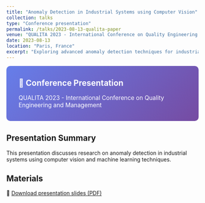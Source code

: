 ```yaml
---
title: "Anomaly Detection in Industrial Systems using Computer Vision"
collection: talks
type: "Conference presentation"
permalink: /talks/2023-08-13-qualita-paper
venue: "QUALITA 2023 - International Conference on Quality Engineering and Management"
date: 2023-08-13
location: "Paris, France"
excerpt: "Exploring advanced anomaly detection techniques for industrial quality control using computer vision and machine learning."
---
```


<div style="background: linear-gradient(135deg, #667eea 0%, #764ba2 100%); padding: 2rem; border-radius: 10px; color: white; margin-bottom: 2rem;">
  <h2 style="color: white; margin-top: 0;">🎯 Conference Presentation</h2>
  <p style="font-size: 1.1em; margin-bottom: 0;">QUALITA 2023 - International Conference on Quality Engineering and Management</p>
</div>

## Presentation Summary
This presentation discusses research on anomaly detection in industrial systems using computer vision and machine learning techniques.

## Materials
📄 [Download presentation slides (PDF)](https://nautel.github.io/files/13082023Qualita_Paper.pdf)

